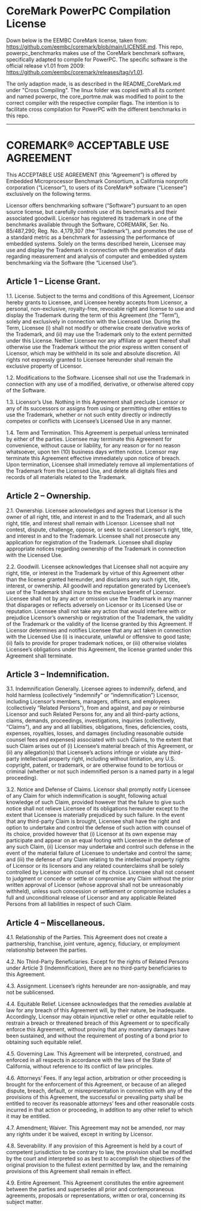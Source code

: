 # CoreMark PowerPC Compilation License 
Down below is the EEMBC CoreMark license, taken from: https://github.com/eembc/coremark/blob/main/LICENSE.md. This repo, powerpc\_benchmarks makes use of the CoreMark benchmark software, specifically adapted to compile for PowerPC. The specific software is the official release v1.01 from 2009: https://github.com/eembc/coremark/releases/tag/v1.01.

The only adaption made, is as described in the README\_CoreMark.md under "Cross Compiling". The linux folder was copied with all its content and
named powerpc, the core\_portme.mak was modified to point to the correct compiler with the respective compiler flags. The intention is to facilitate cross compilation for PowerPC with the different benchmarks in this repo.

---

# COREMARK® ACCEPTABLE USE AGREEMENT 

This ACCEPTABLE USE AGREEMENT (this “Agreement”) is offered by Embedded Microprocessor Benchmark Consortium, a California nonprofit corporation (“Licensor”), to users of its CoreMark® software (“Licensee”) exclusively on the following terms.

Licensor offers benchmarking software (“Software”) pursuant to an open source license, but carefully controls use of its benchmarks and their associated goodwill. Licensor has registered its trademark in one of the benchmarks available through the Software, COREMARK, Ser. No. 85/487,290; Reg. No. 4,179,307 (the “Trademark”), and promotes the use of a standard metric as a benchmark for assessing the performance of embedded systems. Solely on the terms described herein, Licensee may use and display the Trademark in connection with the generation of data regarding measurement and analysis of computer and embedded system benchmarking via the Software (the “Licensed Use”).

## Article 1 – License Grant.
1.1.	License. Subject to the terms and conditions of this Agreement, Licensor hereby grants to Licensee, and Licensee hereby accepts from Licensor, a personal, non-exclusive, royalty-free, revocable right and license to use and display the Trademark during the term of this Agreement (the “Term”), solely and exclusively in connection with the Licensed Use. During the Term, Licensee (i) shall not modify or otherwise create derivative works of the Trademark, and (ii) may use the Trademark only to the extent permitted under this License. Neither Licensee nor any affiliate or agent thereof shall otherwise use the Trademark without the prior express written consent of Licensor, which may be withheld in its sole and absolute discretion. All rights not expressly granted to Licensee hereunder shall remain the exclusive property of Licensor.

1.2.	Modifications to the Software.  Licensee shall not use the Trademark in connection with any use of a modified, derivative, or otherwise altered copy of the Software.

1.3.	Licensor’s Use. Nothing in this Agreement shall preclude Licensor or any of its successors or assigns from using or permitting other entities to use the Trademark, whether or not such entity directly or indirectly competes or conflicts with Licensee’s Licensed Use in any manner. 

1.4.	Term and Termination.  This Agreement is perpetual unless terminated by either of the parties.  Licensee may terminate this Agreement for convenience, without cause or liability, for any reason or for no reason whatsoever, upon ten (10) business days written notice. Licensor may terminate this Agreement effective immediately upon notice of breach.  Upon termination, Licensee shall immediately remove all implementations of the Trademark from the Licensed Use, and delete all digitals files and records of all materials related to the Trademark. 

## Article 2 – Ownership.
2.1.	Ownership. Licensee acknowledges and agrees that Licensor is the owner of all right, title, and interest in and to the Trademark, and all such right, title, and interest shall remain with Licensor. Licensee shall not contest, dispute, challenge, oppose, or seek to cancel Licensor’s right, title, and interest in and to the Trademark. Licensee shall not prosecute any application for registration of the Trademark. Licensee shall display appropriate notices regarding ownership of the Trademark in connection with the Licensed Use.

2.2.	Goodwill. Licensee acknowledges that Licensee shall not acquire any right, title, or interest in the Trademark by virtue of this Agreement other than the license granted hereunder, and disclaims any such right, title, interest, or ownership. All goodwill and reputation generated by Licensee’s use of the Trademark shall inure to the exclusive benefit of Licensor. Licensee shall not by any act or omission use the Trademark in any manner that disparages or reflects adversely on Licensor or its Licensed Use or reputation. Licensee shall not take any action that would interfere with or prejudice Licensor’s ownership or registration of the Trademark, the validity of the Trademark or the validity of the license granted by this Agreement. If Licensor determines and notifies Licensee that any act taken in connection with the Licensed Use (i) is inaccurate, unlawful or offensive to good taste; (ii) fails to provide for proper trademark notices, or (iii) otherwise violates Licensee’s obligations under this Agreement, the license granted under this Agreement shall terminate. 

## Article 3 – Indemnification. 
3.1.	Indemnification Generally.  Licensee agrees to indemnify, defend, and hold harmless (collectively “indemnify” or “indemnification”) Licensor, including Licensor’s members, managers, officers, and employees (collectively “Related Persons”), from and against, and pay or reimburse Licensor and such Related Persons for, any and all third-party actions, claims, demands, proceedings, investigations, inquiries (collectively, “Claims”), and any and all liabilities, obligations, fines, deficiencies, costs, expenses, royalties, losses, and damages (including reasonable outside counsel fees and expenses) associated with such Claims, to the extent that such Claim arises out of (i) Licensee’s material breach of this Agreement, or (ii) any allegation(s) that Licensee’s actions infringe or violate any third-party intellectual property right, including without limitation, any U.S. copyright, patent, or trademark, or are otherwise found to be tortious or criminal (whether or not such indemnified person is a named party in a legal proceeding).  

3.2.	Notice and Defense of Claims. Licensor shall promptly notify Licensee of any Claim for which indemnification is sought, following actual knowledge of such Claim, provided however that the failure to give such notice shall not relieve Licensee of its obligations hereunder except to the extent that Licensee is materially prejudiced by such failure. In the event that any third-party Claim is brought, Licensee shall have the right and option to undertake and control the defense of such action with counsel of its choice, provided however that (i) Licensor at its own expense may participate and appear on an equal footing with Licensee in the defense of any such Claim, (ii) Licensor may undertake and control such defense in the event of the material failure of Licensee to undertake and control the same; and (iii) the defense of any Claim relating to the intellectual property rights of Licensor or its licensors and any related counterclaims shall be solely controlled by Licensor with counsel of its choice. Licensee shall not consent to judgment or concede or settle or compromise any Claim without the prior written approval of Licensor (whose approval shall not be unreasonably withheld), unless such concession or settlement or compromise includes a full and unconditional release of Licensor and any applicable Related Persons from all liabilities in respect of such Claim.

## Article 4 – Miscellaneous.
4.1.	Relationship of the Parties. This Agreement does not create a partnership, franchise, joint venture, agency, fiduciary, or employment relationship between the parties. 

4.2.	No Third-Party Beneficiaries. Except for the rights of Related Persons under Article 3 (Indemnification), there are no third-party beneficiaries to this Agreement.

4.3.	Assignment. Licensee’s rights hereunder are non-assignable, and may not be sublicensed. 

4.4.	Equitable Relief. Licensee acknowledges that the remedies available at law for any breach of this Agreement will, by their nature, be inadequate.  Accordingly, Licensor may obtain injunctive relief or other equitable relief to restrain a breach or threatened breach of this Agreement or to specifically enforce this Agreement, without proving that any monetary damages have been sustained, and without the requirement of posting of a bond prior to obtaining such equitable relief.

4.5.	Governing Law. This Agreement will be interpreted, construed, and enforced in all respects in accordance with the laws of the State of California, without reference to its conflict of law principles. 

4.6.	Attorneys’ Fees.  If any legal action, arbitration or other proceeding is brought for the enforcement of this Agreement, or because of an alleged dispute, breach, default, or misrepresentation in connection with any of the provisions of this Agreement, the successful or prevailing party shall be entitled to recover its reasonable attorneys’ fees and other reasonable costs incurred in that action or proceeding, in addition to any other relief to which it may be entitled.

4.7.	Amendment; Waiver.  This Agreement may not be amended, nor may any rights under it be waived, except in writing by Licensor.

4.8.	Severability. If any provision of this Agreement is held by a court of competent jurisdiction to be contrary to law, the provision shall be modified by the court and interpreted so as best to accomplish the objectives of the original provision to the fullest extent 
permitted by law, and the remaining provisions of this Agreement shall remain in effect.

4.9.	Entire Agreement. This Agreement constitutes the entire agreement between the parties and supersedes all prior and contemporaneous agreements, proposals or representations, written or oral, concerning its subject matter.
